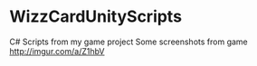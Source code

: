 # WizzCardUnityScripts
C# Scripts from my game project
Some screenshots from game http://imgur.com/a/Z1hbV

